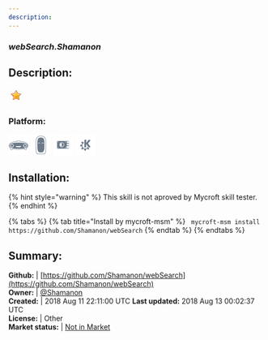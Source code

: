 ```yaml
---
description: 
---
```


### _webSearch.Shamanon_  
## Description:  
  
![](../.gitbook/assets/star.png)  
### Platform:  
 ![Mark I](../.gitbook/assets/mark-1-icon.png)  ![Mark II](../.gitbook/assets/mark-2-icon.png)  ![Picroft](../.gitbook/assets/picroft-icon.png)  ![plasmoid](../.gitbook/assets/kde.png)   
  
## Installation:  
{% hint style="warning" %}
This skill is not aproved by Mycroft skill tester.
{% endhint %}
    
{% tabs %}
{% tab title="Install by mycroft-msm" %}
``` mycroft-msm install https://github.com/Shamanon/webSearch```
{% endtab %}
  {% endtabs %}
    
## Summary:  
**Github:** | [https://github.com/Shamanon/webSearch](https://github.com/Shamanon/webSearch)  
**Owner:** | [@Shamanon](https://github.com/Shamanon)  
**Created:** | 2018 Aug 11 22:11:00 UTC  **Last updated:** 2018 Aug 13 00:02:37 UTC  
**License:** | Other  
**Market status:** | [Not in Market](https://market.mycroft.ai/skill/)  
